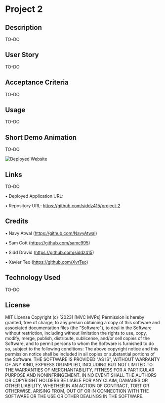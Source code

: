 # Project 2

## Description

TO-DO

## User Story

TO-DO

## Acceptance Criteria

TO-DO

## Usage

TO-DO

## Short Demo Animation

TO-DO

![Deployed Website](./assets/images/animation.gif)

## Links

TO-DO

• Deployed Application URL:

• Repository URL: https://github.com/siddz415/project-2

## Credits

• Navy Atwal (https://github.com/NavyAtwal)

• Sam Cott (https://github.com/samc995)

• Sidd Dravid (https://github.com/siddz415)

• Xavier Teo (https://github.com/XvrTeo)

## Technology Used

TO-DO

## License

MIT License
Copyright (c) [2023] [MVC MVPs]
Permission is hereby granted, free of charge, to any person obtaining a copy
of this software and associated documentation files (the "Software"), to deal
in the Software without restriction, including without limitation the rights
to use, copy, modify, merge, publish, distribute, sublicense, and/or sell
copies of the Software, and to permit persons to whom the Software is
furnished to do so, subject to the following conditions:
The above copyright notice and this permission notice shall be included in all
copies or substantial portions of the Software.
THE SOFTWARE IS PROVIDED "AS IS", WITHOUT WARRANTY OF ANY KIND, EXPRESS OR
IMPLIED, INCLUDING BUT NOT LIMITED TO THE WARRANTIES OF MERCHANTABILITY,
FITNESS FOR A PARTICULAR PURPOSE AND NONINFRINGEMENT. IN NO EVENT SHALL THE
AUTHORS OR COPYRIGHT HOLDERS BE LIABLE FOR ANY CLAIM, DAMAGES OR OTHER
LIABILITY, WHETHER IN AN ACTION OF CONTRACT, TORT OR OTHERWISE, ARISING FROM,
OUT OF OR IN CONNECTION WITH THE SOFTWARE OR THE USE OR OTHER DEALINGS IN THE
SOFTWARE.
